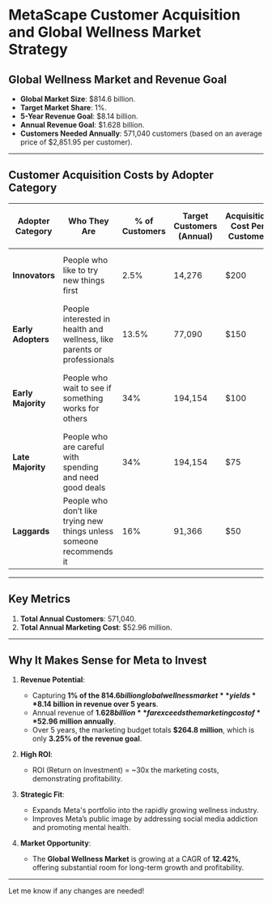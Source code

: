 # MetaScape Customer Acquisition and Global Wellness Market Strategy

## Global Wellness Market and Revenue Goal

- **Global Market Size**: $814.6 billion.
- **Target Market Share**: 1%.
- **5-Year Revenue Goal**: $8.14 billion.
- **Annual Revenue Goal**: $1.628 billion.
- **Customers Needed Annually**: 571,040 customers (based on an average price of $2,851.95 per customer).

---

## Customer Acquisition Costs by Adopter Category

| **Adopter Category**   | **Who They Are**                                     | **% of Customers** | **Target Customers (Annual)** | **Acquisition Cost Per Customer** | **Total Acquisition Cost (Annual)** | **Marketing Strategies**                                   |
|-------------------------|-----------------------------------------------------|--------------------|------------------------------|------------------------------------|-------------------------------------|----------------------------------------------------------|
| **Innovators**          | People who like to try new things first             | 2.5%              | 14,276                      | $200                              | $2,855,200                         | Influencer partnerships, VR app previews, immersive ads  |
| **Early Adopters**      | People interested in health and wellness, like parents or professionals | 13.5%             | 77,090                      | $150                              | $11,563,500                        | Email campaigns, social media ads, early-bird discounts  |
| **Early Majority**      | People who wait to see if something works for others | 34%               | 194,154                     | $100                              | $19,415,400                        | Testimonials, alumni promotions, loyalty program outreach |
| **Late Majority**       | People who are careful with spending and need good deals | 34%               | 194,154                     | $75                               | $14,561,550                        | Referral discounts, group booking deals, targeted ads    |
| **Laggards**            | People who don’t like trying new things unless someone recommends it | 16%               | 91,366                      | $50                               | $4,568,300                         | Word-of-mouth marketing, alumni endorsements, promotions |

---

## Key Metrics
1. **Total Annual Customers**: 571,040.
2. **Total Annual Marketing Cost**: $52.96 million.

---

## Why It Makes Sense for Meta to Invest
1. **Revenue Potential**: 
   - Capturing **1% of the $814.6 billion global wellness market** yields **$8.14 billion in revenue over 5 years**.
   - Annual revenue of **$1.628 billion** far exceeds the marketing cost of **$52.96 million annually**.
   - Over 5 years, the marketing budget totals **$264.8 million**, which is only **3.25% of the revenue goal**.

2. **High ROI**:
   - ROI (Return on Investment) = ~30x the marketing costs, demonstrating profitability.

3. **Strategic Fit**:
   - Expands Meta's portfolio into the rapidly growing wellness industry.
   - Improves Meta’s public image by addressing social media addiction and promoting mental health.

4. **Market Opportunity**:
   - The **Global Wellness Market** is growing at a CAGR of **12.42%**, offering substantial room for long-term growth and profitability.

---

Let me know if any changes are needed!
